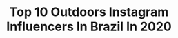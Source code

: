 ---
title: Top 10 Outdoors Instagram Influencers In Brazil In 2020
description: >-
  Find top outdoors Instagram influencers in Brazil in 2020. Most popular hashtags: #outdoors #sunset #instapic #humans.
platform: Instagram
profiles:
  - username: "villmarks_siv"
    fullname: >-
      Siv Karin Ravndal 🌲🐾
    location: "Brazil"
    followers: 58196
    engagement: 693
    commentsToLikes: 0.010543
    id: ck0vx3s8uwzwu0i199h9devcp
    verified: false
    hashtags: "#outfitoftheday, #jagt, #iamsprtsman, #skittfiske"
  - username: "survival_movement"
    fullname: >-
      End Days Survival
    location: "Brazil"
    followers: 12950
    engagement: 268
    commentsToLikes: 0.014961
    id: ck137layrc49w0i19vt46rqbg
    verified: false
    hashtags: "#istandprepared, #natureiscalling, #wildlifeaddicts, #survivalmovement"
  - username: "vagnersome"
    fullname: >-
      SOME ® Graffiti
    location: "Brazil"
    followers: 8394
    engagement: 415
    commentsToLikes: 0.012677
    id: ck6u8dt7oqzsh0j71za5nm6kr
    verified: false
    hashtags: "#outdoors"
  - username: "kah_cr"
    fullname: >-
      KARINA CATUZZO | A+
    location: "Brazil"
    followers: 9856
    engagement: 1878
    commentsToLikes: 0.034605
    id: ck138u3lai0xf0i19016v2oqp
    verified: false
    hashtags: "#holiday, #neelixmusic, #work, #premierleague"
  - username: "gabrielafoletto"
    fullname: >-
      Gabriela Foletto
    location: "Brazil"
    followers: 17686
    engagement: 1636
    commentsToLikes: 0.030287
    id: ck134bkxbvn420i19ugs22g5b
    verified: false
    hashtags: "#natureza, #agronomy, #agronomia, #black"
  - username: "bettertogether.everywhere"
    fullname: >-
      Mafalda🇵🇹 & Hugo🇿🇦🇵🇹
    location: "Brazil"
    followers: 5524
    engagement: 902
    commentsToLikes: 0.125668
    id: ck6u8lrkpsc240j71h93rlkaq
    verified: false
    hashtags: "#beautifulplaces, #portugalunido, #igersperu, #coronavirus"
  - username: "fialhojoanna"
    fullname: >-
      Joanna Fialho 👸🏻🇧🇷🇺🇸
    location: "Brazil"
    followers: 19180
    engagement: 826
    commentsToLikes: 0.044324
    id: ck5c4bflp0zzt0i11ulf996vh
    verified: false
    hashtags: "#gatinha, #happyeaster, #kidinfluencers, #serdeluz"
  - username: "isabelaa_cruz"
    fullname: >-
      isabela cruz
    location: "Brazil"
    followers: 6921
    engagement: 1062
    commentsToLikes: 0.070634
    id: ck5hh2rtb62u50i11t7h38g4y
    verified: false
    hashtags: "#vidaemportugal, #vamosvencer, #bloggerstyle, #roadtrip"
  - username: "karineeabrahim"
    fullname: >-
      Karinee Abrahim
    location: "Brazil"
    followers: 27471
    engagement: 247
    commentsToLikes: 0.070453
    id: ck8t1u96sx22x0j78iag9d7hw
    verified: false
    hashtags: "#beachgirl, #salvejorge, #carioquissimo, #tattooink"
  - username: "itiacharya"
    fullname: >-
      Iti Acharya
    location: "Brazil"
    followers: 52013
    engagement: 284
    commentsToLikes: 0.047630
    id: ck5bwmwtvm0f70i1150ju9pi5
    verified: true
    hashtags: "#throwback, #supportive, #greatest, #goldenhour"
---